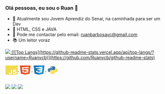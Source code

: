 ### Olá pessoas, eu sou o Ruan 👋

- 👔 Atualmente sou Jovem Aprendiz do Senai, na caminhada para ser um Dev
- 🌱 HTML, CSS e JAVA
- 📧 Pode me contactar pelo email: ruanbarbosavc@gmail.com
- 📚 Um leitor voraz

<div align=left>
  <a href="https://github.com/Ruanvcb">
  <img height="150em" src="https://github-readme-stats.vercel.app/api?username=Ruanvcb&show_icons=true&theme=dark&include_all_commits=true&count_private=true&count_private=true"/>
  [![Top Langs](https://github-readme-stats.vercel.app/api/top-langs/?username=Ruanvcb)](https://github.com/Ruanvcb/github-readme-stats)


</div>

  <div style="display: inline_block"><br>
    <img align="center" alt="Ruan-Js" height="30" width="40" src="https://raw.githubusercontent.com/devicons/devicon/master/icons/javascript/javascript-plain.svg">
    <img align="center" alt="Ruan-HTML" height="30" width="40" src="https://raw.githubusercontent.com/devicons/devicon/master/icons/html5/html5-original.svg">
    <img align="center" alt="Ruan-CSS" height="30" width="40" src="https://raw.githubusercontent.com/devicons/devicon/master/icons/css3/css3-original.svg">
    <img align="center" alt="Ruan-Python" height="30" width="40" src="https://raw.githubusercontent.com/devicons/devicon/master/icons/python/python-original.svg">
  </div>
  
  ##
  
  <div> 
    <a href="https://www.instagram.com/ruanvcb/" target="_blank"><img src="https://img.shields.io/badge/-Instagram-%23E4405F?style=for-the-badge&logo=instagram&logoColor=white" target="_blank"></a>
    <a href = "mailto:ruanbarbosavc@gmail.com"><img src="https://img.shields.io/badge/-Gmail-%23333?style=for-the-badge&logo=gmail&logoColor=white" target="_blank"></a>
    <a href="https://www.linkedin.com/in/ruan-barbosa-37003119b/" target="_blank"><img src="https://img.shields.io/badge/-LinkedIn-%230077B5?style=for-the-badge&logo=linkedin&logoColor=white" target="_blank"></a> 
